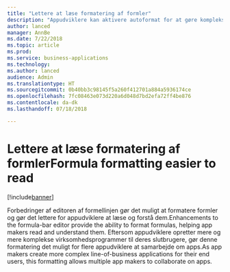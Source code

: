 ```yaml
---
title: "Lettere at læse formatering af formler"
description: "Appudviklere kan aktivere autoformat for at gøre komplekse formler lettere at forstå"
author: lanced
manager: AnnBe
ms.date: 7/22/2018
ms.topic: article
ms.prod: 
ms.service: business-applications
ms.technology: 
ms.author: lanced
audience: Admin
ms.translationtype: HT
ms.sourcegitcommit: 0b40bb3c98145f5a260f412701a884a5936174ce
ms.openlocfilehash: 7fc08463e073d220a6d048d7bd2efa72ff4be876
ms.contentlocale: da-dk
ms.lasthandoff: 07/18/2018

---
```

# <a name="formula-formatting-easier-to-read"></a><span data-ttu-id="76372-103">Lettere at læse formatering af formler</span><span class="sxs-lookup"><span data-stu-id="76372-103">Formula formatting easier to read</span></span>


[!include[banner](../../includes/banner.md)]

<span data-ttu-id="76372-104">Forbedringer af editoren af formellinjen gør det muligt at formatere formler og gør det lettere for appudviklere at læse og forstå dem.</span><span class="sxs-lookup"><span data-stu-id="76372-104">Enhancements to the formula-bar editor provide the ability to format formulas, helping app makers read and understand them.</span></span> <span data-ttu-id="76372-105">Eftersom appudviklere opretter mere og mere komplekse virksomhedsprogrammer til deres slutbrugere, gør denne formatering det muligt for flere appudviklere at samarbejde om apps.</span><span class="sxs-lookup"><span data-stu-id="76372-105">As app makers create more complex line-of-business applications for their end users, this formatting allows multiple app makers to collaborate on apps.</span></span>

